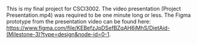 This is my final project for CSCI3002. The video presentation (Project Presentation.mp4) was required to be one minute long or less. The Figma prototype from the presentation video can be found here: https://www.figma.com/file/KEBefzJpDSefBZqAH6jMhS/DietAid-(Milestone-3)?type=design&node-id=0-1.

